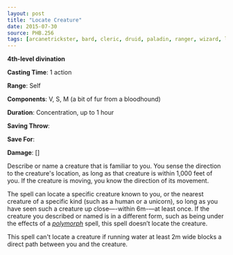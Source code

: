 ```yaml
---
layout: post
title: "Locate Creature"
date: 2015-07-30
source: PHB.256
tags: [arcanetrickster, bard, cleric, druid, paladin, ranger, wizard, level4, divination]
---
```


**4th-level divination**

**Casting Time**: 1 action

**Range**: Self

**Components**: V, S, M (a bit of fur from a bloodhound)

**Duration**: Concentration, up to 1 hour

**Saving Throw**:

**Save For**:

**Damage**: []

Describe or name a creature that is familiar to you. You sense the direction to the creature's location, as long as that creature is within 1,000 feet of you. If the creature is moving, you know the direction of its movement.

The spell can locate a specific creature known to you, or the nearest creature of a specific kind (such as a human or a unicorn), so long as you have seen such a creature up close—-within 6m-—at least once. If the creature you described or named is in a different form, such as being under the effects of a *[polymorph](../polymorph/ "polymorph (lvl 4)")* spell, this spell doesn’t locate the creature.

This spell can't locate a creature if running water at least 2m wide blocks a direct path between you and the creature.
